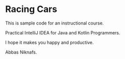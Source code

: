 # Racing Cars

This is sample code for an instructional course.

Practical IntelliJ IDEA for Java and Kotlin Programmers.

I hope it makes you happy and productive.

Abbas Niknafs.


